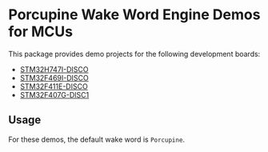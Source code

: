 # Porcupine Wake Word Engine Demos for MCUs

This package provides demo projects for the following development boards:
- [STM32H747I-DISCO](/demo/mcu/stm32h747)
- [STM32F469I-DISCO](/demo/mcu/stm32f469)
- [STM32F411E-DISCO](/demo/mcu/stm32f411)
- [STM32F407G-DISC1](/demo/mcu/stm32f407)
## Usage

For these demos, the default wake word is `Porcupine`.
